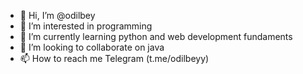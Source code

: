 - 👋 Hi, I’m @odilbey
- 👀 I’m interested in programming
- 🌱 I’m currently learning python and web development fundaments
- 💞️ I’m looking to collaborate on java
- 📫 How to reach me Telegram (t.me/odilbeyy)

<!---
odilbey/odilbey is a ✨ special ✨ repository because its `README.md` (this file) appears on your GitHub profile.
You can click the Preview link to take a look at your changes.
--->
